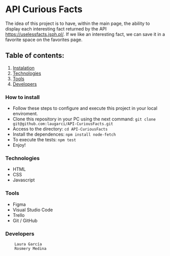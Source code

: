 # API Curious Facts
The idea of this project is to have, within the main page, the ability to display each interesting fact returned by the API https://uselessfacts.jsph.pl/. If we like an interesting fact, we can save it in a favorite space on the favorites page.

## Table of contents:

1. [Instalation](#instalation)
2. [Technologies](#technologies)
3. [Tools](#tools)
4. [Developers](#developers)

### How to install
- Follow these steps to configure and execute this project in your local enviroment.
- Clone this repository in your PC using the next command: `git clone git@github.com:laugarci/API-CuriousFacts.git`
- Access to the directory: `cd API-CuriousFacts`
- Install the dependences: `npm install node-fetch`
- To execute the tests: `npm test`
- Enjoy!


### Technologies

- HTML
- CSS
- Javascript

### Tools

- Figma
- Visual Studio Code
- Trello
- Git / GitHub

### Developers

        Laura García
        Rosmery Medina
